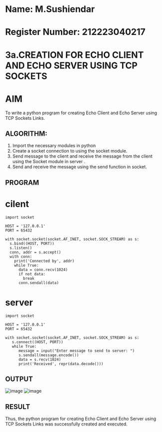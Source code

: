 # Name: M.Sushiendar
# Register Number: 212223040217
# 3a.CREATION FOR ECHO CLIENT AND ECHO SERVER USING TCP SOCKETS
# AIM
To write a python program for creating Echo Client and Echo Server using TCP
Sockets Links.
## ALGORITHM:
1. Import the necessary modules in python
2. Create a socket connection to using the socket module.
3. Send message to the client and receive the message from the client using the Socket module in
 server .
4. Send and receive the message using the send function in socket.
## PROGRAM
# cilent
```
import socket

HOST = '127.0.0.1'  
PORT = 65432       

with socket.socket(socket.AF_INET, socket.SOCK_STREAM) as s:
  s.bind((HOST, PORT))
  s.listen()
  conn, addr = s.accept()
  with conn:
    print('Connected by', addr)
    while True:
      data = conn.recv(1024)
      if not data:
        break
      conn.sendall(data)

```
# server
```
import socket

HOST = '127.0.0.1'  
PORT = 65432        

with socket.socket(socket.AF_INET, socket.SOCK_STREAM) as s:
   s.connect((HOST, PORT))
   while True:
      message = input("Enter message to send to server: ")
      s.sendall(message.encode())
      data = s.recv(1024)
      print('Received', repr(data.decode()))
```

## OUTPUT
![image](https://github.com/sushiendar123/3a.Sockets_Creation_for_Echo_Client_and_Echo_Server/assets/169825800/22cbd48c-73eb-4542-b516-e99b636a20f2)
![image](https://github.com/sushiendar123/3a.Sockets_Creation_for_Echo_Client_and_Echo_Server/assets/169825800/89e9448e-4594-43c7-9aac-b82a6b1b609d)


## RESULT
Thus, the python program for creating Echo Client and Echo Server using TCP Sockets Links 
was successfully created and executed.
